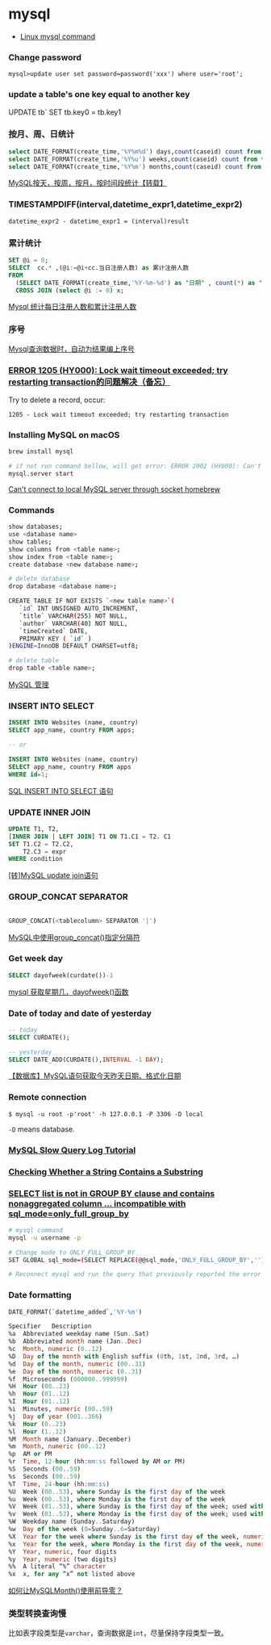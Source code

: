 # mysql

- [Linux mysql command](https://www.computerhope.com/unix/mysql.htm#:~:text=The%20mysql%20command%20is%20a%20simple%20shell%20for,run%20a%20batch%20script%20containing%20your%20SQL%20commands.)

### Change password

`mysql>update user set password=password('xxx') where user='root';`

### update a table's one key equal to another key

UPDATE tb` 
SET tb.key0 = tb.key1


### 按月、周、日统计

```sql
select DATE_FORMAT(create_time,'%Y%m%d') days,count(caseid) count from tc_case group by days;
select DATE_FORMAT(create_time,'%Y%u') weeks,count(caseid) count from tc_case group by weeks;
select DATE_FORMAT(create_time,'%Y%m') months,count(caseid) count from tc_case group by months;
```

[MySQL按天，按周，按月，按时间段统计【转载】](https://blog.csdn.net/qq_28056641/article/details/78306870)

### TIMESTAMPDIFF(interval,datetime_expr1,datetime_expr2)

`datetime_expr2 - datetime_expr1 = (interval)result`

### 累计统计

```sql
SET @i = 0;
SELECT  cc.* ,(@i:=@i+cc.当日注册人数) as 累计注册人数
FROM
  (SELECT DATE_FORMAT(create_time,'%Y-%m-%d') as "日期" , count(*) as "当日注册人数" FROM user_t GROUP BY  日期)cc
  CROSS JOIN (select @i := 0) x;
```

[Mysql 统计每日注册人数和累计注册人数](https://blog.csdn.net/u012440725/article/details/82775178)


### 序号

[Mysql查询数据时，自动为结果编上序号](https://blog.csdn.net/arbben/article/details/78665389)


### [ERROR 1205 (HY000): Lock wait timeout exceeded; try restarting transaction的问题解决（备忘）](https://blog.csdn.net/mayor125/article/details/76186661)

Try to delete a record, occur:

`1205 - Lock wait timeout exceeded; try restarting transaction`


### Installing MySQL on macOS

```sh
brew install mysql

# if not run command bellow, will get error: ERROR 2002 (HY000): Can't connect to local MySQL server through socket '/tmp/mysql.sock' (2)
mysql.server start
```

[Can't connect to local MySQL server through socket homebrew](https://stackoverflow.com/a/18090173/6279975)


### Commands

```sh
show databases;
use <database name>
show tables;
show columns from <table name>;
show index from <table name>;
create database <new database name>;

# delete database
drop database <database name>;

CREATE TABLE IF NOT EXISTS `<new table name>`(
   `id` INT UNSIGNED AUTO_INCREMENT,
   `title` VARCHAR(255) NOT NULL,
   `author` VARCHAR(40) NOT NULL,
   `timeCreated` DATE,
   PRIMARY KEY ( `id` )
)ENGINE=InnoDB DEFAULT CHARSET=utf8;

# delete table
drop table <table name>;
```

[MySQL 管理](https://www.runoob.com/mysql/mysql-administration.html)


### INSERT INTO SELECT

```sql
INSERT INTO Websites (name, country)
SELECT app_name, country FROM apps;

-- or

INSERT INTO Websites (name, country)
SELECT app_name, country FROM apps
WHERE id=1;
```

[SQL INSERT INTO SELECT 语句](https://www.runoob.com/sql/sql-insert-into-select.html)

### UPDATE INNER JOIN

```sql
UPDATE T1, T2,
[INNER JOIN | LEFT JOIN] T1 ON T1.C1 = T2. C1
SET T1.C2 = T2.C2, 
    T2.C3 = expr
WHERE condition
```

[[转]MySQL update join语句](https://www.cnblogs.com/dirgo/p/9491777.html)

### GROUP_CONCAT SEPARATOR

```sql

GROUP_CONCAT(<tablecolumn> SEPARATOR '|')

```
[MySQL中使用group_concat()指定分隔符](https://www.cnblogs.com/ljch/p/12205580.html)


### Get week day

```sql
SELECT dayofweek(curdate())-1
```

[mysql 获取星期几，dayofweek()函数](https://www.cnblogs.com/sea-stream/p/11299476.html)


### Date of today and date of yesterday

```sql
-- today
SELECT CURDATE();

-- yesterday
SELECT DATE_ADD(CURDATE(),INTERVAL -1 DAY);
```

[【数据库】MySQL语句获取今天昨天日期、格式化日期](https://blog.csdn.net/m18633778874/article/details/88244539)

### Remote connection

`$ mysql -u root -p'root' -h 127.0.0.1 -P 3306 -D local`

`-D` means database.

### [MySQL Slow Query Log Tutorial](https://www.a2hosting.com/kb/developer-corner/mysql/enabling-the-slow-query-log-in-mysql)


### [Checking Whether a String Contains a Substring](https://www.oreilly.com/library/view/mysql-cookbook/0596001452/ch04s06.html)

### [SELECT list is not in GROUP BY clause and contains nonaggregated column … incompatible with sql_mode=only_full_group_by](https://stackoverflow.com/a/41887627/6279975)

```bash
# mysql command
mysql -u username -p

# Change mode to ONLY_FULL_GROUP_BY
SET GLOBAL sql_mode=(SELECT REPLACE(@@sql_mode,'ONLY_FULL_GROUP_BY',''));

# Reconnect mysql and run the query that previously reported the error
```

### Date formatting
```sql
DATE_FORMAT(`datetime_added`,'%Y-%m')

Specifier   Description
%a  Abbreviated weekday name (Sun..Sat)
%b  Abbreviated month name (Jan..Dec)
%c  Month, numeric (0..12)
%D  Day of the month with English suffix (0th, 1st, 2nd, 3rd, …)
%d  Day of the month, numeric (00..31)
%e  Day of the month, numeric (0..31)
%f  Microseconds (000000..999999)
%H  Hour (00..23)
%h  Hour (01..12)
%I  Hour (01..12)
%i  Minutes, numeric (00..59)
%j  Day of year (001..366)
%k  Hour (0..23)
%l  Hour (1..12)
%M  Month name (January..December)
%m  Month, numeric (00..12)
%p  AM or PM
%r  Time, 12-hour (hh:mm:ss followed by AM or PM)
%S  Seconds (00..59)
%s  Seconds (00..59)
%T  Time, 24-hour (hh:mm:ss)
%U  Week (00..53), where Sunday is the first day of the week
%u  Week (00..53), where Monday is the first day of the week
%V  Week (01..53), where Sunday is the first day of the week; used with %X
%v  Week (01..53), where Monday is the first day of the week; used with %x
%W  Weekday name (Sunday..Saturday)
%w  Day of the week (0=Sunday..6=Saturday)
%X  Year for the week where Sunday is the first day of the week, numeric, four digits; used with %V
%x  Year for the week, where Monday is the first day of the week, numeric, four digits; used with %v
%Y  Year, numeric, four digits
%y  Year, numeric (two digits)
%%  A literal “%” character
%x  x, for any “x” not listed above 
```

[如何让MySQLMonth()使用前导零？](https://cloud.tencent.com/developer/ask/49634)

### 类型转换查询慢

比如表字段类型是`varchar`，查询数据是`int`，尽量保持字段类型一致。